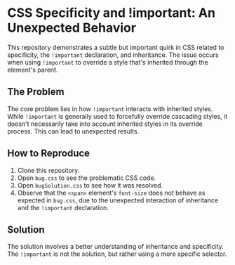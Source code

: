 # CSS Specificity and !important: An Unexpected Behavior

This repository demonstrates a subtle but important quirk in CSS related to specificity, the `!important` declaration, and inheritance.  The issue occurs when using `!important` to override a style that's inherited through the element's parent.

## The Problem

The core problem lies in how `!important` interacts with inherited styles.  While `!important` is generally used to forcefully override cascading styles, it doesn't necessarily take into account inherited styles in its override process.  This can lead to unexpected results.

## How to Reproduce

1. Clone this repository.
2. Open `bug.css` to see the problematic CSS code.
3. Open `bugSolution.css` to see how it was resolved.
4. Observe that the `<span>` element's `font-size` does not behave as expected in `bug.css`, due to the unexpected interaction of inheritance and the `!important` declaration.

## Solution

The solution involves a better understanding of inheritance and specificity. The `!important` is not the solution, but rather using a more specific selector.